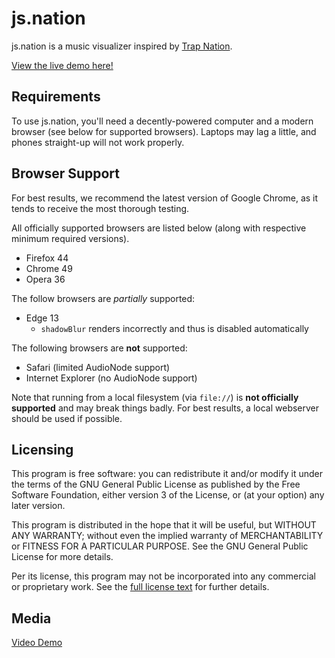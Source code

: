 # js.nation

js.nation is a music visualizer inspired by [Trap Nation](https://www.youtube.com/user/AllTrapNation).

[View the live demo here!](http://jsn.caseif.net)

## Requirements

To use js.nation, you'll need a decently-powered computer and a modern browser (see below for supported browsers).
Laptops may lag a little, and phones straight-up will not work properly.

## Browser Support

For best results, we recommend the latest version of Google Chrome, as it tends to receive the most thorough testing.

All officially supported browsers are listed below (along with respective minimum required versions).

- Firefox 44
- Chrome 49
- Opera 36

The follow browsers are *partially* supported:

- Edge 13
    - `shadowBlur` renders incorrectly and thus is disabled automatically

The following browsers are **not** supported:

- Safari (limited AudioNode support)
- Internet Explorer (no AudioNode support)

Note that running from a local filesystem (via `file://`) is **not officially supported** and may break things badly.
For best results, a local webserver should be used if possible.

## Licensing

This program is free software: you can redistribute it and/or modify it under the terms of the GNU General Public
License as published by the Free Software Foundation, either version 3 of the License, or (at your option) any later
version.

This program is distributed in the hope that it will be useful, but WITHOUT ANY WARRANTY; without even the implied
warranty of MERCHANTABILITY or FITNESS FOR A PARTICULAR  PURPOSE. See the GNU General Public License for more details.

Per its license, this program may not be incorporated into any commercial or proprietary work. See the
[full license text](https://opensource.org/licenses/GPL-3.0) for further details.

## Media

[Video Demo](https://youtu.be/KN19Ip8mD_k)
